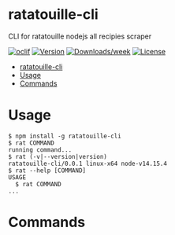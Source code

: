 # ratatouille-cli

CLI for ratatouille nodejs all recipies scraper

[![oclif](https://img.shields.io/badge/cli-oclif-brightgreen.svg)](https://oclif.io)
[![Version](https://img.shields.io/npm/v/ratatouille-cli.svg)](https://npmjs.org/package/ratatouille-cli)
[![Downloads/week](https://img.shields.io/npm/dw/ratatouille-cli.svg)](https://npmjs.org/package/ratatouille-cli)
[![License](https://img.shields.io/npm/l/ratatouille-cli.svg)](https://github.com/Koleok/ratatouille-cli/blob/master/package.json)

<!-- toc -->
* [ratatouille-cli](#ratatouille-cli)
* [Usage](#usage)
* [Commands](#commands)
<!-- tocstop -->

# Usage

<!-- usage -->
```sh-session
$ npm install -g ratatouille-cli
$ rat COMMAND
running command...
$ rat (-v|--version|version)
ratatouille-cli/0.0.1 linux-x64 node-v14.15.4
$ rat --help [COMMAND]
USAGE
  $ rat COMMAND
...
```
<!-- usagestop -->

# Commands

<!-- commands -->

<!-- commandsstop -->
